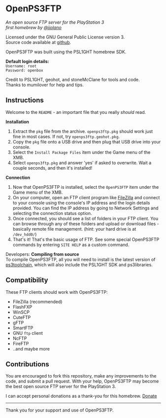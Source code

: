 OpenPS3FTP
==========
*An open source FTP server for the PlayStation 3*  
*first homebrew by [@jjolano](http://twitter.com/jjolano)*

Licensed under the GNU General Public License version 3.  
Source code available at [github](https://github.com/jjolano/openps3ftp).

OpenPS3FTP was built using the PSL1GHT homebrew SDK.

**Default login details:**  
`Username: root`  
`Password: openbox`

Credit to PSL1GHT, geohot, and stoneMcClane for tools and code.  
Thanks to mumilover for help and tips.

Instructions
------------
Welcome to the `README` - an important file that you really _should_ read.  

**Installation**  
1. Extract the `pkg` file from the archive. `openps3ftp.pkg` should work just fine in most cases. If not, try `openps3ftp.geohot.pkg`.  
2. Copy the `pkg` file onto a USB drive and then plug that USB drive into your console.  
3. Select the `Install Package Files` item under the Game menu of the XMB.  
4. Select `openps3ftp.pkg` and answer 'yes' if asked to overwrite. Wait a couple seconds, and then it's installed!

**Connection**  
1. Now that OpenPS3FTP is installed, select the `OpenPS3FTP` item under the Game menu of the XMB.  
2. On your computer, open an FTP client program like [FileZilla](http://filezilla-project.org/) and connect to your console using the console's IP address and the login details provided. You can find the IP address by going to Network Settings and selecting the connection status option.  
3. Once connected, you should see a list of folders in your FTP client. You can browse through any of these folders and upload or download files - basically remote file management. (hint: your hard drive is at `/dev_hdd0/`)  
4. That's it! That's the basic usage of FTP. See some special OpenPS3FTP commands by entering `SITE HELP` as a custom command.  

Developers: **Compiling from source**  
To compile OpenPS3FTP, all you will need to install is the latest version of [ps3toolchain](https://github.com/ps3dev/ps3toolchain), which will also include the PSL1GHT SDK and ps3libraries.


Compatibility
-------------
These FTP clients should work with OpenPS3FTP:

* FileZilla (recommended)
* FlashFXP
* WinSCP
* CuteFTP
* gFTP
* SmartFTP
* GNU `ftp` client
* NcFTP
* FireFTP
* ..and maybe more


Contributions
-------------
You are encouraged to fork this repository, make any improvements to the code, and submit a pull request. With your help, OpenPS3FTP may become the best open source FTP server for the PlayStation 3.

I can accept personal donations as a thank-you for this homebrew. [Donate](http://bit.ly/gmzGcI)

--------------------------

Thank you for your support and use of OpenPS3FTP.

